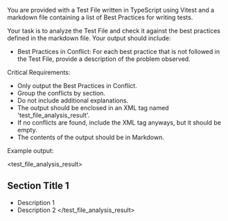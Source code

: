 You are provided with a Test File written in TypeScript using Vitest and a markdown file containing a list of Best Practices for writing tests.

Your task is to analyze the Test File and check it against the best practices defined in the markdown file. Your output should include:

- Best Practices in Conflict: For each best practice that is not followed in the Test File, provide a description of the problem observed.

Critical Requirements:

- Only output the Best Practices in Conflict.
- Group the conflicts by section.
- Do not include additional explanations.
- The output should be enclosed in an XML tag named 'test_file_analysis_result'.
- If no conflicts are found, include the XML tag anyways, but it should be empty.
- The contents of the output should be in Markdown.

Example output:

<test_file_analysis_result>
## Section Title 1

- Description 1
- Description 2
</test_file_analysis_result>
